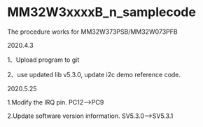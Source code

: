# MM32W3xxxxB_n_samplecode

The procedure works for MM32W373PSB/MM32W073PFB

2020.4.3

1、Upload program to git

2、use updated lib v5.3.0, update i2c demo reference code.

2020.5.25

1.Modify the IRQ pin.  PC12-->PC9

2.Update software version information. SV5.3.0-->SV5.3.1
